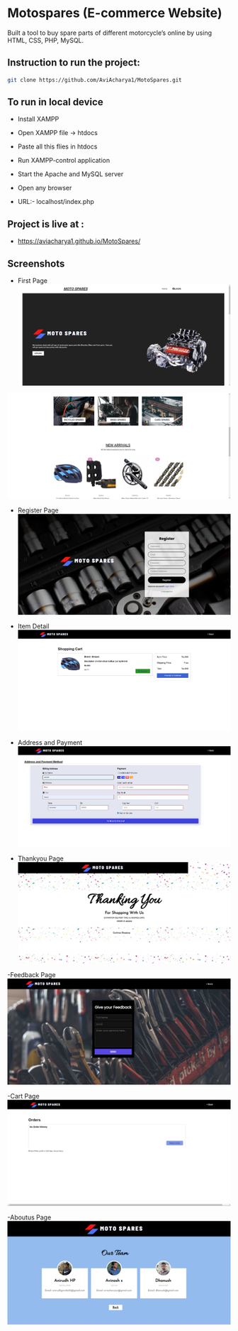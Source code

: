 # Motospares (E-commerce Website)

Built a tool to buy spare parts of different motorcycle’s online by using HTML,
CSS, PHP, MySQL.


## Instruction to run the project: 

```bash 
git clone https://github.com/AviAcharya1/MotoSpares.git

```
## To run in local device 

- Install XAMPP

- Open XAMPP file -> htdocs

- Paste all this flies in htdocs

- Run XAMPP-control application

- Start the Apache and MySQL server

- Open any browser

- URL:- localhost/index.php

## Project is live at :
 - https://aviacharya1.github.io/MotoSpares/
## Screenshots

- First Page
![Screenshot](./assets/homepage.png)

![Screenshot](./assets/home1.png)

- Register Page
![Screenshot](./assets/reggisterpage.png)

- Item Detail
![Screenshot](./assets/itemDetails.png)

- Address and Payment
![Screenshot](./assets/addressPayment.png)

- Thankyou Page
![Screenshot](./assets/ThankyouPage.png)

-Feedback Page
![Screenshot](./assets/feedBack.png)

-Cart Page
![Screenshot](./assets/cartpag.png)

-Aboutus Page
![Screenshot](./assets/aboutus.png)
